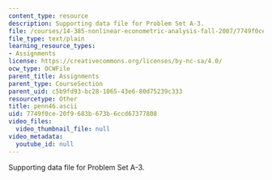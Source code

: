 ```yaml
---
content_type: resource
description: Supporting data file for Problem Set A-3.
file: /courses/14-385-nonlinear-econometric-analysis-fall-2007/7749f0ce20f9683b673b6ccd67377808_penn46.ascii
file_type: text/plain
learning_resource_types:
- Assignments
license: https://creativecommons.org/licenses/by-nc-sa/4.0/
ocw_type: OCWFile
parent_title: Assignments
parent_type: CourseSection
parent_uid: c5b9fd93-bc28-1065-43e6-80d75239c333
resourcetype: Other
title: penn46.ascii
uid: 7749f0ce-20f9-683b-673b-6ccd67377808
video_files:
  video_thumbnail_file: null
video_metadata:
  youtube_id: null
---
```

Supporting data file for Problem Set A-3.